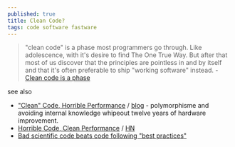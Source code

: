```yaml
---
published: true
title: Clean Code?
tags: code software fastware
---
```

>  "clean code" is a phase most programmers go through. Like adolescence, with it's desire to find The One True Way. But after that most of us discover that the principles are pointless in and by itself and that it's often preferable to ship "working software" instead. - [Clean code is a phase](https://koenvangilst.nl/blog/clean-code-is-a-phase#content)

see also
- ["Clean" Code, Horrible Performance](https://www.youtube.com/watch?v=tD5NrevFtbU) / [blog](https://www.computerenhance.com/p/clean-code-horrible-performance) - polymorphisme and avoiding internal knowledge whipeout twelve years of hardware improvement.
- [Horrible Code, Clean Performance](https://johnnysswlab.com/horrible-code-clean-performance/) / [HN](https://news.ycombinator.com/item?id=35596069)
- [Bad scientific code beats code following "best practices"](https://news.ycombinator.com/item?id=38872325)
